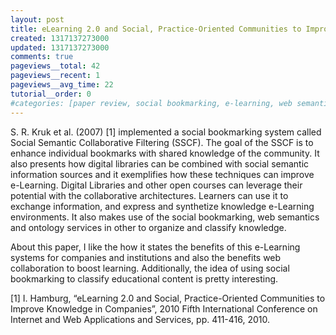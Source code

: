 ```yaml
---
layout: post
title: eLearning 2.0 and Social, Practice-Oriented Communities to Improve Knowledge in Companies - Paper Review
created: 1317137273000
updated: 1317137273000
comments: true
pageviews__total: 42
pageviews__recent: 1
pageviews__avg_time: 22
tutorial__order: 0
#categories: [paper review, social bookmarking, e-learning, web semantics]
---
```

S. R. Kruk et al. (2007) [1] implemented a social bookmarking system called Social Semantic Collaborative Filtering (SSCF). The goal of the SSCF is to enhance individual bookmarks with shared knowledge of the community. It also presents how digital libraries can be combined with social semantic information sources and it exemplifies how these techniques can improve e-Learning. Digital Libraries and other open courses can leverage their potential with the collaborative architectures. Learners can use it to exchange information, and express and synthetize knowledge e-Learning environments. It also makes use of the social bookmarking, web semantics and ontology services in other to organize and classify knowledge.
<!--More-->

About this paper, I like the how it states the benefits of this e-Learning systems for companies and institutions and also the benefits web collaboration to boost learning.  Additionally, the idea of using social bookmarking to classify educational content is pretty interesting.

[1]	I. Hamburg, “eLearning 2.0 and Social, Practice-Oriented Communities to Improve Knowledge in Companies”, 2010 Fifth International Conference on Internet and Web Applications and Services, pp. 411-416, 2010.

